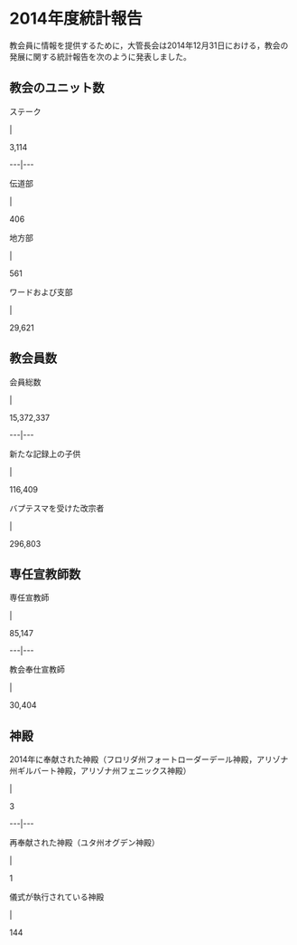 # 2014年度統計報告

教会員に情報を提供するために，大管長会は2014年12月31日における，教会の発展に関する統計報告を次のように発表しました。

## 教会のユニット数

ステーク

|

3,114  
  
---|---  
  
伝道部

|

406  
  
地方部

|

561  
  
ワードおよび支部

|

29,621  
  
## 教会員数

会員総数

|

15,372,337  
  
---|---  
  
新たな記録上の子供

|

116,409  
  
バプテスマを受けた改宗者

|

296,803  
  
## 専任宣教師数

専任宣教師

|

85,147  
  
---|---  
  
教会奉仕宣教師

|

30,404  
  
## 神殿

2014年に奉献された神殿（フロリダ州フォートローダーデール神殿，アリゾナ州ギルバート神殿，アリゾナ州フェニックス神殿）

|

3  
  
---|---  
  
再奉献された神殿（ユタ州オグデン神殿）

|

1  
  
儀式が執行されている神殿

|

144

